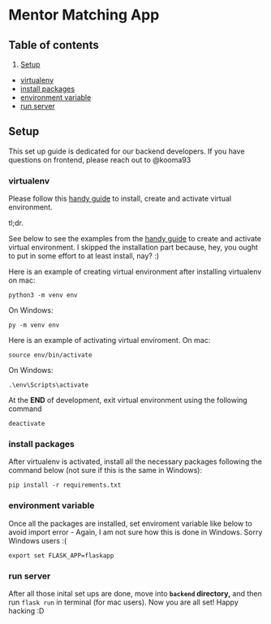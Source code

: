 # Mentor Matching App

## Table of contents

1. [Setup](#setup)
  - [virtualenv](#virtualenv)
  - [install packages](#install-package)
  - [environment variable](#environment-variable)
  - [run server](#run-server)

## Setup
This set up guide is dedicated for our backend developers. If you have questions on frontend, please reach out to @kooma93

### virtualenv
Please follow this [handy guide](https://packaging.python.org/guides/installing-using-pip-and-virtual-environments/) to install, create and activate virtual environment.

tl;dr.

See below to see the examples from the [handy guide](https://packaging.python.org/guides/installing-using-pip-and-virtual-environments/) to create and activate virtual environment. I skipped the installation part because, hey, you ought to put in some effort to at least install, nay? :)

Here is an example of creating virtual environment after installing virtualenv on mac:
```
python3 -m venv env
```

On Windows:
```
py -m venv env
```

Here is an example of activating virtual enviroment.
On mac:
```
source env/bin/activate
```
On Windows:
```
.\env\Scripts\activate
```

At the **END** of development, exit virtual environment using the following command
```
deactivate
```

### install packages
After virtualenv is activated, install all the necessary packages following the command below (not sure if this is the same in Windows):
```
pip install -r requirements.txt
```

### environment variable
Once all the packages are installed, set enviroment variable like below to avoid import error - Again, I am not sure how this is done in Windows. Sorry Windows users :(
```
export set FLASK_APP=flaskapp
```

### run server
After all those inital set ups are done, move into **```backend``` directory,** and then run ```flask run``` in terminal (for mac users). Now you are all set! Happy hacking :D
